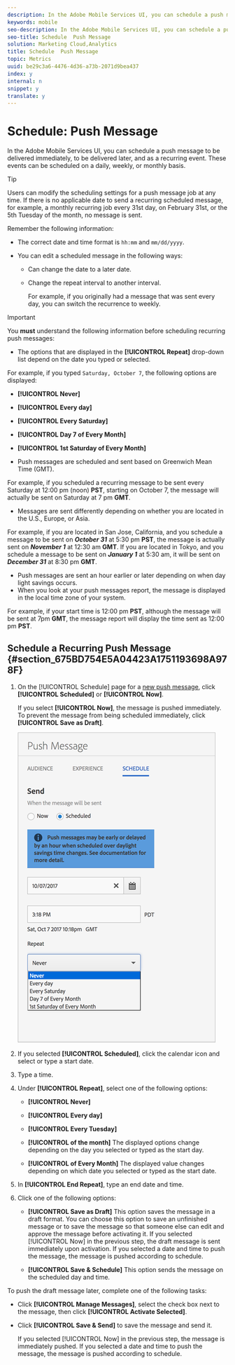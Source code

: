 ```yaml
---
description: In the Adobe Mobile Services UI, you can schedule a push message to be delivered immediately, to be delivered later, and as a recurring event. These events can be scheduled on a daily, weekly, or monthly basis.
keywords: mobile
seo-description: In the Adobe Mobile Services UI, you can schedule a push message to be delivered immediately, to be delivered later, and as a recurring event. These events can be scheduled on a daily, weekly, or monthly basis.
seo-title: Schedule  Push Message
solution: Marketing Cloud,Analytics
title: Schedule  Push Message
topic: Metrics
uuid: be29c3a6-4476-4d36-a73b-2071d9bea437
index: y
internal: n
snippet: y
translate: y
---
```


# Schedule: Push Message

In the Adobe Mobile Services UI, you can schedule a push message to be delivered immediately, to be delivered later, and as a recurring event. These events can be scheduled on a daily, weekly, or monthly basis.

<a id="section_DDB10EC27CD646AE96B4EB4EFE628085"></a>

>[!TIP]
>
>Users can modify the scheduling settings for a push message job at any time. If there is no applicable date to send a recurring scheduled message, for example, a monthly recurring job every 31st day, on February 31st, or the 5th Tuesday of the month, no message is sent.

Remember the following information:

* The correct date and time format is `hh:mm` and `mm/dd/yyyy`. 

* You can edit a scheduled message in the following ways:

    * Can change the date to a later date. 
    * Change the repeat interval to another interval.

      For example, if you originally had a message that was sent every day, you can switch the recurrence to weekly.

<a id="section_B7D45B80E84B49CEB81B2B8473EA3A25"></a>

>[!IMPORTANT]
>
>You **must** understand the following information before scheduling recurring push messages: 
>
>* The options that are displayed in the **[!UICONTROL Repeat]** drop-down list depend on the date you typed or selected. 
>
>  For example, if you typed `Saturday, October 7`, the following options are displayed: 
>
>    * **[!UICONTROL Never]** 
>    * **[!UICONTROL Every day]** 
>    * **[!UICONTROL Every Saturday]** 
>    * **[!UICONTROL Day 7 of Every Month]** 
>    * **[!UICONTROL 1st Saturday of Every Month]** 
>
>* Push messages are scheduled and sent based on Greenwich Mean Time (GMT). 
>
>  For example, if you scheduled a recurring message to be sent every Saturday at 12:00 pm (noon) **PST**, starting on October 7, the message will actually be sent on Saturday at 7 pm **GMT**. 
>* Messages are sent differently depending on whether you are located in the U.S., Europe, or Asia. 
>
>  For example, if you are located in San Jose, California, and you schedule a message to be sent on ***October 31*** at 5:30 pm **PST**, the message is actually sent on ***November 1*** at 12:30 am **GMT**. If you are located in Tokyo, and you schedule a message to be sent on ***January 1*** at 5:30 am, it will be sent on ***December 31*** at 8:30 pm **GMT**. 
>* Push messages are sent an hour earlier or later depending on when day light savings occurs. 
>* When you look at your push messages report, the message is displayed in the local time zone of your system. 
>
>  For example, if your start time is 12:00 pm **PST**, although the message will be sent at 7pm **GMT**, the message report will display the time sent as 12:00 pm **PST**. 
>

## Schedule a Recurring Push Message {#section_675BD754E5A04423A1751193698A978F}

1. On the [!UICONTROL Schedule] page for a [new push message](../../in_app_messaging/t_create_push_message/t_create_push_message.md#task_70E6D9C01F5A4082B9880C049804A2A0), click **[!UICONTROL Scheduled]** or **[!UICONTROL Now]**.

   If you select **[!UICONTROL Now]**, the message is pushed immediately. To prevent the message from being scheduled immediately, click **[!UICONTROL Save as Draft]**.

   <a id="fig_F1B3E1D6190B485891C83ED939BD56A9"></a>

   ![](assets/schedule-push-message.png) 

1. If you selected **[!UICONTROL Scheduled]**, click the calendar icon and select or type a start date. 
1. Type a time.&nbsp; 
1. Under **[!UICONTROL Repeat]**, select one of the following options:

    * **[!UICONTROL Never]** 
    * **[!UICONTROL Every day]** 
    * **[!UICONTROL Every Tuesday]** 
    * **[!UICONTROL <Day x> of the month]** The displayed options change depending on the day you selected or typed as the start day. 
    
    * **[!UICONTROL <nth day> of Every Month]** The displayed value changes depending on which date you selected or typed as the start date.

1. In **[!UICONTROL End Repeat]**, type an end date and time. 
1. Click one of the following options:

    * **[!UICONTROL Save as Draft]** This option saves the message in a draft format. You can choose this option to save an unfinished message or to save the message so that someone else can edit and approve the message before activating it. If you selected [!UICONTROL Now] in the previous step, the draft message is sent immediately upon activation. If you selected a date and time to push the message, the message is pushed according to schedule. 
    
    * **[!UICONTROL Save & Schedule]** This option sends the message on the scheduled day and time.

To push the draft message later, complete one of the following tasks:

* Click **[!UICONTROL Manage Messages]**, select the check box next to the message, then click **[!UICONTROL Activate Selected]**. 
* Click **[!UICONTROL Save & Send]** to save the message and send it.

  If you selected [!UICONTROL Now] in the previous step, the message is immediately pushed. If you selected a date and time to push the message, the message is pushed according to schedule.

